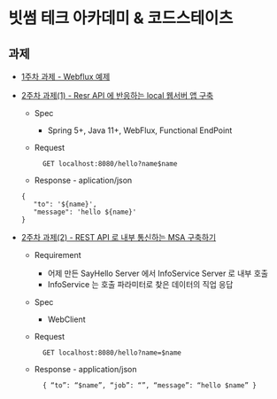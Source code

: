 # 빗썸 테크 아카데미 & 코드스테이츠

   
## 과제   
- [1주차 과제 - Webflux 예제](https://github.com/qpyu66/webflux_project/blob/master/src/test/java/com/example/webflux_demo/week1.java)
- [2주차 과제(1) - Resr API 에 반응하는 local 웹서버 앱 구축](https://github.com/qpyu66/webflux_project/blob/master/src/main/java/com/example/webflux_demo/RouterConfig.java)
  - Spec
      - Spring 5+, Java 11+, WebFlux, Functional EndPoint
  
  - Request
    ```
      GET localhost:8080/hello?name$name
    ```

   - Response -  aplication/json
    ```
    {
       "to": '${name}',
       "message": 'hello ${name}'
    }
    ```
  
- [2주차 과제(2) - REST API 로 내부 통신하는 MSA 구축하기]()

  - Requirement 
    - 어제 만든 SayHello Server 에서 InfoService Server 로 내부 호출
    - InfoService 는 호출 파라미터로 찾은 데이터의 직업 응답
  - Spec 
    - WebClient

  - Request
      ```
        GET localhost:8080/hello?name=$name
      ```
  - Response - application/json
     ```
       { “to”: “$name”, “job”: “”, “message”: “hello $name” }
     ```



